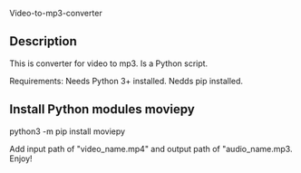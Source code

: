 Video-to-mp3-converter

## Description

This is converter for video to mp3.
Is a Python script.

Requirements:
Needs Python 3+ installed.
Nedds pip installed.

## Install Python modules moviepy

python3 -m pip install moviepy

Add input path of "video_name.mp4" and output path of "audio_name.mp3.
Enjoy!
